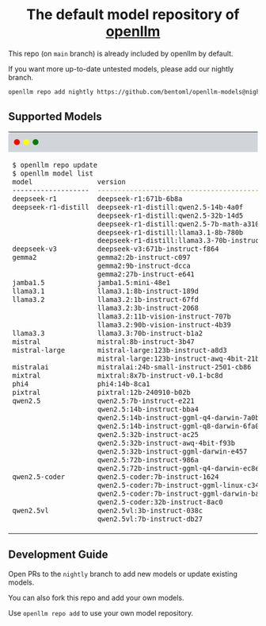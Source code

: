 <div align="center">
    <h1 align="center">The default model repository of <a href="https://github.com/bentoml/openllm">openllm</a></h1>
</div>

This repo (on `main` branch) is already included by openllm by default.

If you want more up-to-date untested models, please add our nightly branch.

```bash
openllm repo add nightly https://github.com/bentoml/openllm-models@nightly
```

## Supported Models
<table style="width: 100%; border-collapse: collapse;">
<tr>
  <td style="background-color: #D1D5DA; padding: 10px; border-radius: 8px 8px 0 0; width: 100%;">
    <span style="color: red;">●</span>
    <span style="color: yellow;">●</span>
    <span style="color: green;">●</span>
  </td>
</tr>
<tr>
<td>

```bash
$ openllm repo update
$ openllm model list
model                version                                         repo     required GPU RAM    platforms
-------------------  ----------------------------------------------  -------  ------------------  -----------
deepseek-r1          deepseek-r1:671b-6b8a                           default  80Gx16              linux
deepseek-r1-distill  deepseek-r1-distill:qwen2.5-14b-4a0f            default  80G                 linux
                     deepseek-r1-distill:qwen2.5-32b-14d5            default  80G                 linux
                     deepseek-r1-distill:qwen2.5-7b-math-a310        default  24G                 linux
                     deepseek-r1-distill:llama3.1-8b-780b            default  24G                 linux
                     deepseek-r1-distill:llama3.3-70b-instruct-8300  default  80Gx2               linux
deepseek-v3          deepseek-v3:671b-instruct-f864                  default  80Gx16              linux
gemma2               gemma2:2b-instruct-c097                         default  12G                 linux
                     gemma2:9b-instruct-dcca                         default  24G                 linux
                     gemma2:27b-instruct-e641                        default  80G                 linux
jamba1.5             jamba1.5:mini-48e1                              default  80Gx4               linux
llama3.1             llama3.1:8b-instruct-189d                       default  24G                 linux
llama3.2             llama3.2:1b-instruct-67fd                       default  24G                 linux
                     llama3.2:3b-instruct-2068                       default  24G                 linux
                     llama3.2:11b-vision-instruct-707b               default  80G                 linux
                     llama3.2:90b-vision-instruct-4b39               default  80Gx2               linux
llama3.3             llama3.3:70b-instruct-b1a2                      default  80Gx2               linux
mistral              mistral:8b-instruct-3b47                        default  24G                 linux
mistral-large        mistral-large:123b-instruct-a8d3                default  80Gx4               linux
                     mistral-large:123b-instruct-awq-4bit-21b9       default  80G                 linux
mistralai            mistralai:24b-small-instruct-2501-cb86          default  80G                 linux
mixtral              mixtral:8x7b-instruct-v0.1-bc8d                 default  80Gx2               linux
phi4                 phi4:14b-8ca1                                   default  80G                 linux
pixtral              pixtral:12b-240910-b02b                         default  80G                 linux
qwen2.5              qwen2.5:7b-instruct-e221                        default  24G                 linux
                     qwen2.5:14b-instruct-bba4                       default  80G                 linux
                     qwen2.5:14b-instruct-ggml-q4-darwin-7a0b        default                      macos
                     qwen2.5:14b-instruct-ggml-q8-darwin-6fa0        default                      macos
                     qwen2.5:32b-instruct-ac25                       default  80G                 linux
                     qwen2.5:32b-instruct-awq-4bit-f93b              default  40G                 linux
                     qwen2.5:32b-instruct-ggml-darwin-e457           default                      macos
                     qwen2.5:72b-instruct-986a                       default  80Gx2               linux
                     qwen2.5:72b-instruct-ggml-q4-darwin-ec8e        default                      macos
qwen2.5-coder        qwen2.5-coder:7b-instruct-1624                  default  24G                 linux
                     qwen2.5-coder:7b-instruct-ggml-linux-c347       default                      linux
                     qwen2.5-coder:7b-instruct-ggml-darwin-ba13      default                      macos
                     qwen2.5-coder:32b-instruct-8ac0                 default  80G                 linux
qwen2.5vl            qwen2.5vl:3b-instruct-038c                      default  24G                 linux
                     qwen2.5vl:7b-instruct-db27                      default  24G                 linux

```

</td>
</tr>
</table>


## Development Guide

Open PRs to the `nightly` branch to add new models or update existing models.

You can also fork this repo and add your own models.

Use `openllm repo add` to use your own model repository.